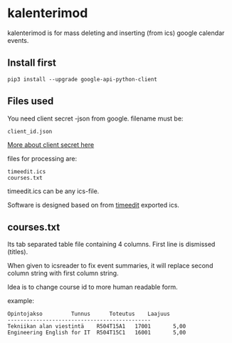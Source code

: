 # kalenterimod

kalenterimod is for mass deleting and inserting (from ics) google calendar events.

Install first
-------------

    pip3 install --upgrade google-api-python-client

Files used
----------

You need client secret -json from google. filename must be:

    client_id.json

[More about client secret here](https://developers.google.com/api-client-library/python/guide/aaa_client_secrets)

files for processing are:

    timeedit.ics
    courses.txt

timeedit.ics can be any ics-file.

Software is designed based on from [timeedit](http://www.timeedit.com/) exported ics.

courses.txt
-----------

Its tab separated table file containing 4 columns. First line is dismissed (titles).

When given to icsreader to fix event summaries, it will replace second column string with first column string.

Idea is to change course id to more human readable form.

example:

    Opintojakso			Tunnus		Toteutus	Laajuus
    ---------------------------------------------
    Tekniikan alan viestintä 	R504T15A1	17001		5,00
    Engineering English for IT 	R504T15C1	16001		5,00
